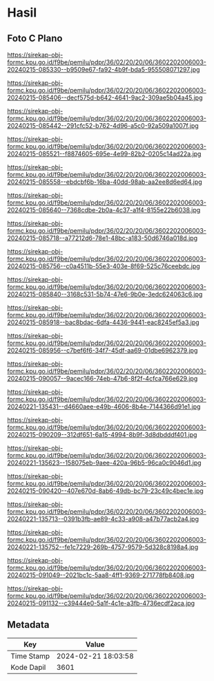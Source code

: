 # Hasil

## Foto C Plano

https://sirekap-obj-formc.kpu.go.id/f9be/pemilu/pdpr/36/02/20/20/06/3602202006003-20240215-085330--b9509e67-fa92-4b9f-bda5-955508071297.jpg

https://sirekap-obj-formc.kpu.go.id/f9be/pemilu/pdpr/36/02/20/20/06/3602202006003-20240215-085406--decf575d-b642-4641-9ac2-309ae5b04a45.jpg

https://sirekap-obj-formc.kpu.go.id/f9be/pemilu/pdpr/36/02/20/20/06/3602202006003-20240215-085442--291cfc52-b762-4d96-a5c0-92a509a1007f.jpg

https://sirekap-obj-formc.kpu.go.id/f9be/pemilu/pdpr/36/02/20/20/06/3602202006003-20240215-085521--f8874605-695e-4e99-82b2-0205c14ad22a.jpg

https://sirekap-obj-formc.kpu.go.id/f9be/pemilu/pdpr/36/02/20/20/06/3602202006003-20240215-085558--ebdcbf6b-16ba-40dd-98ab-aa2ee8d6ed64.jpg

https://sirekap-obj-formc.kpu.go.id/f9be/pemilu/pdpr/36/02/20/20/06/3602202006003-20240215-085640--7368cdbe-2b0a-4c37-a1f4-8155e22b6038.jpg

https://sirekap-obj-formc.kpu.go.id/f9be/pemilu/pdpr/36/02/20/20/06/3602202006003-20240215-085718--a77212d6-78e1-48bc-a183-50d6746a018d.jpg

https://sirekap-obj-formc.kpu.go.id/f9be/pemilu/pdpr/36/02/20/20/06/3602202006003-20240215-085756--c0a4511b-55e3-403e-8f69-525c76ceebdc.jpg

https://sirekap-obj-formc.kpu.go.id/f9be/pemilu/pdpr/36/02/20/20/06/3602202006003-20240215-085840--3168c531-5b74-47e6-9b0e-3edc624063c6.jpg

https://sirekap-obj-formc.kpu.go.id/f9be/pemilu/pdpr/36/02/20/20/06/3602202006003-20240215-085918--bac8bdac-6dfa-4436-9441-eac8245ef5a3.jpg

https://sirekap-obj-formc.kpu.go.id/f9be/pemilu/pdpr/36/02/20/20/06/3602202006003-20240215-085956--c7bef6f6-34f7-45df-aa69-01dbe6962379.jpg

https://sirekap-obj-formc.kpu.go.id/f9be/pemilu/pdpr/36/02/20/20/06/3602202006003-20240215-090057--9acec166-74eb-47b6-8f2f-4cfca766e629.jpg

https://sirekap-obj-formc.kpu.go.id/f9be/pemilu/pdpr/36/02/20/20/06/3602202006003-20240221-135431--d4660aee-e49b-4606-8b4e-7144366d91e1.jpg

https://sirekap-obj-formc.kpu.go.id/f9be/pemilu/pdpr/36/02/20/20/06/3602202006003-20240215-090209--312df651-6a15-4994-8b9f-3d8dbdddf401.jpg

https://sirekap-obj-formc.kpu.go.id/f9be/pemilu/pdpr/36/02/20/20/06/3602202006003-20240221-135623--158075eb-9aee-420a-96b5-96ca0c9046d1.jpg

https://sirekap-obj-formc.kpu.go.id/f9be/pemilu/pdpr/36/02/20/20/06/3602202006003-20240215-090420--407e670d-8ab6-49db-bc79-23c49c4bec1e.jpg

https://sirekap-obj-formc.kpu.go.id/f9be/pemilu/pdpr/36/02/20/20/06/3602202006003-20240221-135713--0391b3fb-ae89-4c33-a908-a47b77acb2a4.jpg

https://sirekap-obj-formc.kpu.go.id/f9be/pemilu/pdpr/36/02/20/20/06/3602202006003-20240221-135752--fe1c7229-269b-4757-9579-5d328c8198a4.jpg

https://sirekap-obj-formc.kpu.go.id/f9be/pemilu/pdpr/36/02/20/20/06/3602202006003-20240215-091049--2021bc1c-5aa8-4ff1-9369-271778fb8408.jpg

https://sirekap-obj-formc.kpu.go.id/f9be/pemilu/pdpr/36/02/20/20/06/3602202006003-20240215-091132--c39444e0-5a1f-4c1e-a3fb-4736ecdf2aca.jpg


## Metadata

| Key        | Value               |
| ---------- | ------------------- |
| Time Stamp | 2024-02-21 18:03:58 |
| Kode Dapil | 3601                |



